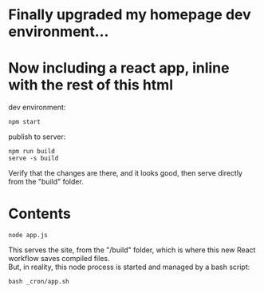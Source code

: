 #
# Finally upgraded my homepage dev environment...


#
# Now including a react app, inline with the rest of this html
dev environment:
```
npm start
```
publish to server:
```
npm run build
serve -s build
```
Verify that the changes are there, and it looks good, then serve directly from the "build" folder.

#
# Contents
```
node app.js
```
This serves the site, from the "/build" folder, which is where this new React workflow saves compiled files.  
But, in reality, this node process is started and managed by a bash script:
```
bash _cron/app.sh
```
